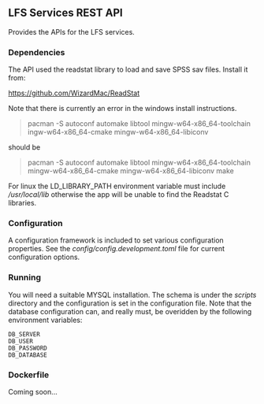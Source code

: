 
## LFS Services REST API

Provides the APIs for the LFS services.

### Dependencies
The API used the readstat library to load and save SPSS sav files. Install it from:

https://github.com/WizardMac/ReadStat

Note that there is currently an error in the windows install instructions.

> pacman -S autoconf automake libtool mingw-w64-x86_64-toolchain ingw-w64-x86_64-cmake mingw-w64-x86_64-libiconv

should be

> pacman -S autoconf automake libtool mingw-w64-x86_64-toolchain mingw-w64-x86_64-cmake mingw-w64-x86_64-libiconv make

For linux the LD_LIBRARY_PATH environment variable must include 
_/usr/local/lib_ otherwise the app will be unable to find the Readstat C libraries.

### Configuration

A configuration framework is included to set various configuration properties. See the _config/config.development.toml_ file
for current configuration options.

### Running

You will need a suitable MYSQL installation. The schema is under the _scripts_ directory and the configuration is set in 
the configuration file. Note that the database configuration can, and really must, be 
overidden by the following environment variables:

	DB_SERVER
	DB_USER
	DB_PASSWORD
	DB_DATABASE

### Dockerfile

Coming soon...
